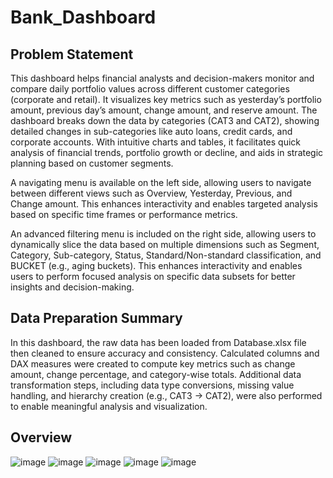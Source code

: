 # Bank_Dashboard

## Problem Statement

This dashboard helps financial analysts and decision-makers monitor and compare daily portfolio values across different customer categories (corporate and retail). It visualizes key metrics such as yesterday’s portfolio amount, previous day’s amount, change amount, and reserve amount. The dashboard breaks down the data by categories (CAT3 and CAT2), showing detailed changes in sub-categories like auto loans, credit cards, and corporate accounts. With intuitive charts and tables, it facilitates quick analysis of financial trends, portfolio growth or decline, and aids in strategic planning based on customer segments.

A navigating menu is available on the left side, allowing users to navigate between different views such as Overview, Yesterday, Previous, and Change amount. This enhances interactivity and enables targeted analysis based on specific time frames or performance metrics.

An advanced filtering menu is included on the right side, allowing users to dynamically slice the data based on multiple dimensions such as Segment, Category, Sub-category, Status, Standard/Non-standard classification, and BUCKET (e.g., aging buckets). This enhances interactivity and enables users to perform focused analysis on specific data subsets for better insights and decision-making.


## Data Preparation Summary

In this dashboard, the raw data has been loaded from Database.xlsx file then cleaned to ensure accuracy and consistency. Calculated columns and DAX measures were created to compute key metrics such as change amount, change percentage, and category-wise totals. Additional data transformation steps, including data type conversions, missing value handling, and hierarchy creation (e.g., CAT3 → CAT2), were also performed to enable meaningful analysis and visualization.


## Overview
![image](https://github.com/user-attachments/assets/30648a9f-a75a-4237-aefc-e7f326494c1c)
![image](https://github.com/user-attachments/assets/5b394a4f-43f1-422a-815b-9bf9994f21c9)
![image](https://github.com/user-attachments/assets/6adbd7a1-a0d1-43ce-b4bf-100195ff3d13)
![image](https://github.com/user-attachments/assets/9fce9fbe-2768-4e51-bcd5-4adce408222c)
![image](https://github.com/user-attachments/assets/e55f1a30-a4b6-4526-8192-e75efe294be7)
